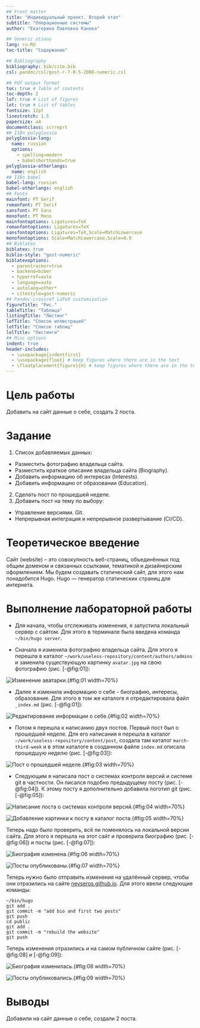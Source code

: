 ```yaml
---
## Front matter
title: "Индивидуальный проект. Второй этап"
subtitle: "Операционные системы"
author: "Екатерина Павловна Канева"

## Generic otions
lang: ru-RU
toc-title: "Содержание"

## Bibliography
bibliography: bib/cite.bib
csl: pandoc/csl/gost-r-7-0-5-2008-numeric.csl

## Pdf output format
toc: true # Table of contents
toc-depth: 2
lof: true # List of figures
lot: true # List of tables
fontsize: 12pt
linestretch: 1.5
papersize: a4
documentclass: scrreprt
## I18n polyglossia
polyglossia-lang:
  name: russian
  options:
	- spelling=modern
	- babelshorthands=true
polyglossia-otherlangs:
  name: english
## I18n babel
babel-lang: russian
babel-otherlangs: english
## Fonts
mainfont: PT Serif
romanfont: PT Serif
sansfont: PT Sans
monofont: PT Mono
mainfontoptions: Ligatures=TeX
romanfontoptions: Ligatures=TeX
sansfontoptions: Ligatures=TeX,Scale=MatchLowercase
monofontoptions: Scale=MatchLowercase,Scale=0.9
## Biblatex
biblatex: true
biblio-style: "gost-numeric"
biblatexoptions:
  - parentracker=true
  - backend=biber
  - hyperref=auto
  - language=auto
  - autolang=other*
  - citestyle=gost-numeric
## Pandoc-crossref LaTeX customization
figureTitle: "Рис."
tableTitle: "Таблица"
listingTitle: "Листинг"
lofTitle: "Список иллюстраций"
lotTitle: "Список таблиц"
lolTitle: "Листинги"
## Misc options
indent: true
header-includes:
  - \usepackage{indentfirst}
  - \usepackage{float} # keep figures where there are in the text
  - \floatplacement{figure}{H} # keep figures where there are in the text
---
```


# Цель работы

Добавить на сайт данные о себе, создать 2 поста.

# Задание

1. Список добавляемых данных:

* Разместить фотографию владельца сайта.
* Разместить краткое описание владельца сайта (Biography).
* Добавить информацию об интересах (Interests).
* Добавить информацию от образовании (Education).
    
2. Сделать пост по прошедшей неделе.
3. Добавить пост на тему по выбору:

* Управление версиями. Git.
* Непрерывная интеграция и непрерывное развертывание (CI/CD).

# Теоретическое введение

Сайт (website) – это совокупность веб-страниц, объединённых под общим доменом и связанных ссылками, тематикой и дизайнерским оформлением. Мы будем создавать статический сайт, для этого нам понадобится Hugo.
Hugo — генератор статических страниц для интернета.

# Выполнение лабораторной работы

* Для начала, чтобы отслеживать изменения, я запустила локальный сервер с сайтом. Для этого в терминале была введена команда `~/bin/hugo server`.

* Сначала я изменила фотографию владельца сайта. Для этого я перешла в каталог `~/work/useless-repository/content/authors/admins` и заменила существующую картинку `avatar.jpg` на свою фотографию (рис. [-@fig:01]):

![Изменение аватарки.](image/01.png){#fig:01 width=70%}

* Далее я изменила информацию о себе - биографию, интересы, образование. Для этого в том же каталоге я отредактировала файл `_index.md` (рис. [-@fig:01]):

![Редактирование информации о себе.](image/02.png){#fig:02 width=70%}

* Потом я перешла к написанию двух постов. Первый пост был о прошедшей неделе. Для его написания я перешла в каталог `~/work/useless-repository/content/post`, создала там каталог `march-third-week` и в этом каталоге в созданном файле `index.md` описала прошедшую неделю (рис. [-@fig:03]):

![Пост о прошедшей неделе.](image/03.png){#fig:03 width=70%}

* Следующим я написала пост о системах контроля версий и системе git в частности. Он писался подобно предыдущему посту (рис. [-@fig:04]). К этому посту я дополнительно добавила логотип git (рис. [-@fig:05]):

![Написание поста о системах контроля версий.](image/04.png){#fig:04 width=70%}

![Добавление картинки к посту в каталог поста.](image/05.png){#fig:05 width=70%}

Теперь надо было проверить, всё ли поменялось на локальной версии сайта. Для этого я перешла на этот сайт и проверила биографию (рис. [-@fig:06]) и посты (рис. [-@fig:07]):

![Биография изменена.](image/06.png){#fig:06 width=70%}

![Посты опубликованы.](image/07.png){#fig:07 width=70%}

Теперь нужно было отправить изменения на удалённый сервер, чтобы они отразились на сайте [nevseros.github.io](https://nevseros.github.io). Для этого ввели следующие команды:

```
~/bin/hugo
git add .
git commit -m "add bio and first two posts"
git push
cd public
git add .
git commit -m "rebuild the website"
git push
```

Теперь изменения отразились и на самом публичном сайте (рис. [-@fig:08] и [-@fig:09]):

![Биография изменилась.](image/06.png){#fig:08 width=70%}

![Посты опубликовались.](image/07.png){#fig:09 width=70%}

# Выводы

Добавили на сайт данные о себе, создали 2 поста.
